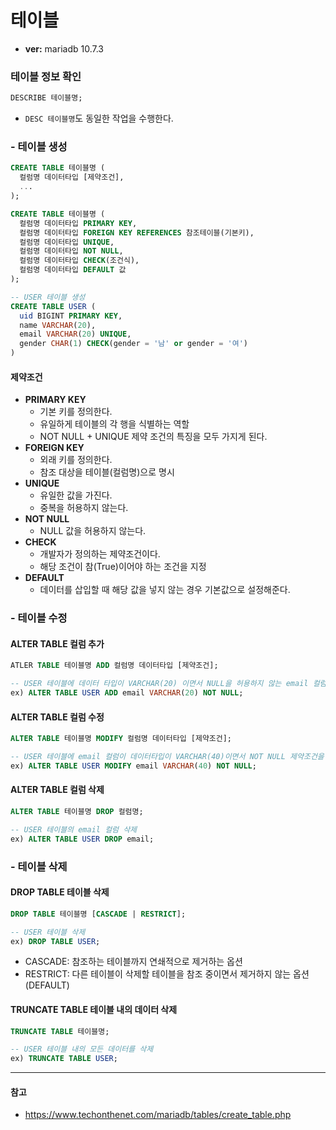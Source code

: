 # 테이블

- **ver:** mariadb 10.7.3

### 테이블 정보 확인

```sql
DESCRIBE 테이블명;
```

- `DESC 테이블명`도 동일한 작업을 수행한다.

### - 테이블 생성

```sql
CREATE TABLE 테이블명 (
  컬럼명 데이터타입 [제약조건],
  ...
);

CREATE TABLE 테이블명 (
  컬럼명 데이터타입 PRIMARY KEY,
  컬럼명 데이터타입 FOREIGN KEY REFERENCES 참조테이블(기본키),
  컬럼명 데이터타입 UNIQUE,
  컬럼명 데이터타입 NOT NULL,
  컬럼명 데이터타입 CHECK(조건식),
  컬럼명 데이터타입 DEFAULT 값
);

-- USER 테이블 생성
CREATE TABLE USER (
  uid BIGINT PRIMARY KEY,
  name VARCHAR(20),
  email VARCHAR(20) UNIQUE,
  gender CHAR(1) CHECK(gender = '남' or gender = '여')
)
```

#### 제약조건

- **PRIMARY KEY**
  - 기본 키를 정의한다.
  - 유일하게 테이블의 각 행을 식별하는 역할
  - NOT NULL + UNIQUE 제약 조건의 특징을 모두 가지게 된다.
- **FOREIGN KEY**
  - 외래 키를 정의한다.
  - 참조 대상을 테이블(컬럼명)으로 명시
- **UNIQUE**
  - 유일한 값을 가진다.
  - 중복을 허용하지 않는다.
- **NOT NULL**
  - NULL 값을 허용하지 않는다.
- **CHECK**
  - 개발자가 정의하는 제약조건이다.
  - 해당 조건이 참(True)이어야 하는 조건을 지정
- **DEFAULT**
  - 데이터를 삽입할 때 해당 값을 넣지 않는 경우 기본값으로 설정해준다.

### - 테이블 수정

#### ALTER TABLE 컬럼 추가

```sql
ATLER TABLE 테이블명 ADD 컬럼명 데이터타입 [제약조건];

-- USER 테이블에 데이터 타입이 VARCHAR(20) 이면서 NULL을 허용하지 않는 email 컬럼추가
ex) ALTER TABLE USER ADD email VARCHAR(20) NOT NULL;
```

#### ALTER TABLE 컬럼 수정

```sql
ALTER TABLE 테이블명 MODIFY 컬럼명 데이터타입 [제약조건];

-- USER 테이블에 email 컬럼이 데이터타입이 VARCHAR(40)이면서 NOT NULL 제약조건을 걸도록 수정
ex) ALTER TABLE USER MODIFY email VARCHAR(40) NOT NULL;
```

#### ALTER TABLE 컬럼 삭제

```sql
ALTER TABLE 테이블명 DROP 컬럼명;

-- USER 테이블의 email 컬럼 삭제
ex) ALTER TABLE USER DROP email;
```

### - 테이블 삭제

#### DROP TABLE 테이블 삭제

```sql
DROP TABLE 테이블명 [CASCADE | RESTRICT];

-- USER 테이블 삭제
ex) DROP TABLE USER;
```

- CASCADE: 참조하는 테이블까지 연쇄적으로 제거하는 옵션
- RESTRICT: 다른 테이블이 삭제할 테이블을 참조 중이면서 제거하지 않는 옵션 (DEFAULT)

#### TRUNCATE TABLE 테이블 내의 데이터 삭제

```sql
TRUNCATE TABLE 테이블명;

-- USER 테이블 내의 모든 데이터를 삭제
ex) TRUNCATE TABLE USER;
```

---

#### 참고

- <https://www.techonthenet.com/mariadb/tables/create_table.php>